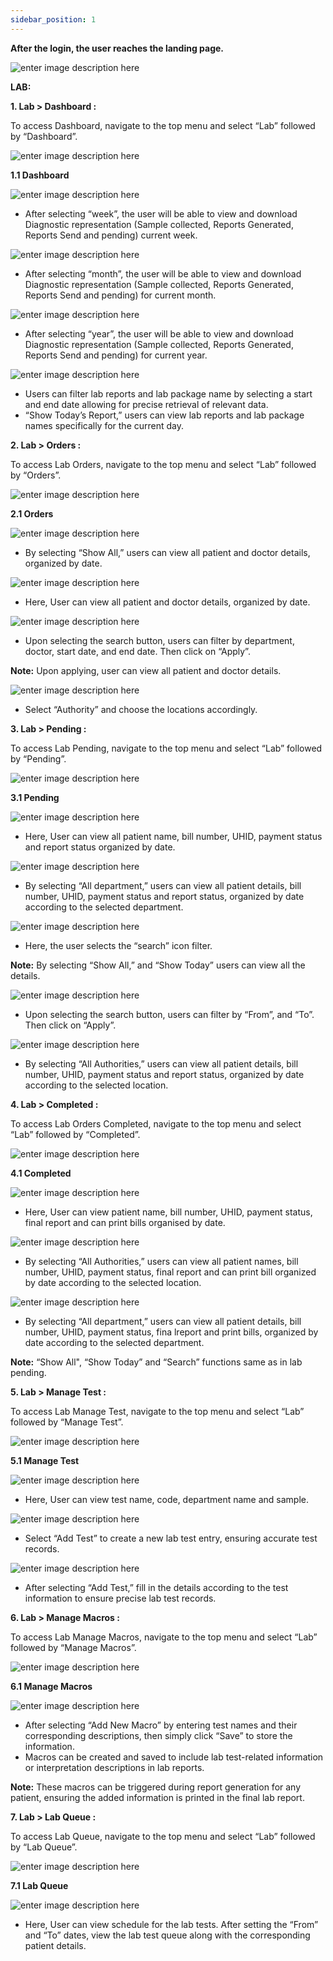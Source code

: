 ```yaml
---
sidebar_position: 1
---
```




**After the login, the user reaches the landing page.**

![enter image description
here](https://res.cloudinary.com/teleopdassets/image/upload/v1717063382/Capture_hdnf3y.png)

**LAB:**

**1\. Lab > Dashboard :**

To access Dashboard, navigate to the top menu and select “Lab” followed by
“Dashboard”.

![enter image description
here](https://res.cloudinary.com/teleopdassets/image/upload/v1717063989/image_y7p8nt.png)

**1.1 Dashboard**

![enter image description
here](https://res.cloudinary.com/teleopdassets/image/upload/v1717064168/image_1_zmiy7r.png)

- After selecting “week”, the user will be able to view and download Diagnostic representation (Sample collected, Reports Generated, Reports Send and pending) current week.

![enter image description
here](https://res.cloudinary.com/teleopdassets/image/upload/v1717064383/image_2_cnm9wu.png)

- After selecting “month”, the user will be able to view and download Diagnostic representation (Sample collected, Reports Generated, Reports Send and pending) for current month.

![enter image description
here](https://res.cloudinary.com/teleopdassets/image/upload/v1717064512/image_3_qiu740.png)

- After selecting “year”, the user will be able to view and download Diagnostic representation (Sample collected, Reports Generated, Reports Send and pending) for current year.

![enter image description
here](https://res.cloudinary.com/teleopdassets/image/upload/v1717065732/image_5_ei1wnu.png)

- Users can filter lab reports and lab package name by selecting a start and end date allowing for precise retrieval of relevant data.
- “Show Today’s Report,” users can view lab reports and lab package names specifically for the current day.

**2\. Lab > Orders :**

To access Lab Orders, navigate to the top menu and select “Lab” followed by
“Orders”.

![enter image description
here](https://res.cloudinary.com/teleopdassets/image/upload/v1717066055/image_6_zck9t2.png)

**2.1 Orders**

![enter image description
here](https://res.cloudinary.com/teleopdassets/image/upload/v1717066523/image_7_ap6mll.png)

- By selecting “Show All,” users can view all patient and doctor details, organized by date.

![enter image description
here](https://res.cloudinary.com/teleopdassets/image/upload/v1717068337/image_11_xvuunc.png)

- Here, User can view all patient and doctor details, organized by date.

![enter image description
here](https://res.cloudinary.com/teleopdassets/image/upload/v1717066978/image_8_ethc1s.png)

- Upon selecting the search button, users can filter by department, doctor, start date, and end date. Then click on “Apply”.

**Note:** Upon applying, user can view all patient and doctor details.

![enter image description
here](https://res.cloudinary.com/teleopdassets/image/upload/v1717067450/image_9_bqbhen.png)

- Select “Authority” and choose the locations accordingly.

**3\. Lab > Pending :**

To access Lab Pending, navigate to the top menu and select “Lab” followed by
“Pending”.

![enter image description
here](https://res.cloudinary.com/teleopdassets/image/upload/v1717067921/image_10_aj3z9r.png)

**3.1 Pending**

![enter image description
here](https://res.cloudinary.com/teleopdassets/image/upload/v1717134115/Screenshot_2024-05-31_111054_yo0wqi.png)

- Here, User can view all patient name, bill number, UHID, payment status and report status organized by date.

![enter image description
here](https://res.cloudinary.com/teleopdassets/image/upload/v1717134585/Screenshot_2024-05-31_111414_yosxh1.png)

- By selecting “All department,” users can view all patient details, bill number, UHID, payment status and report status, organized by date according to the selected department.

![enter image description
here](https://res.cloudinary.com/teleopdassets/image/upload/v1717134767/Screenshot_2024-05-31_112230_cbjsam.png)

- Here, the user selects the “search” icon filter.

**Note:** By selecting “Show All,” and “Show Today” users can view all the
details.

![enter image description
here](https://res.cloudinary.com/teleopdassets/image/upload/v1717134857/Screenshot_2024-05-31_112352_ecak6z.png)

- Upon selecting the search button, users can filter by “From”, and “To”. Then click on “Apply”.

![enter image description
here](https://res.cloudinary.com/teleopdassets/image/upload/v1717135014/Screenshot_2024-05-31_111431_zzfazt.png)

- By selecting “All Authorities,” users can view all patient details, bill number, UHID, payment status and report status, organized by date according to the selected location.

**4\. Lab > Completed :**

To access Lab Orders Completed, navigate to the top menu and select “Lab”
followed by “Completed”.

![enter image description
here](https://res.cloudinary.com/teleopdassets/image/upload/v1717135535/Screenshot_2024-05-31_113518_wkvnie.png)

**4.1 Completed**

![enter image description
here](https://res.cloudinary.com/teleopdassets/image/upload/v1717135636/Screenshot_2024-05-31_113655_dllu1x.png)

- Here, User can view patient name, bill number, UHID, payment status, final report and can print bills organised by date.

![enter image description
here](https://res.cloudinary.com/teleopdassets/image/upload/v1717135772/Screenshot_2024-05-31_113911_dcgwo1.png)

- By selecting “All Authorities,” users can view all patient names, bill number, UHID, payment status, final report and can print bill organized by date according to the selected location.

![enter image description
here](https://res.cloudinary.com/teleopdassets/image/upload/v1717136052/Screenshot_2024-05-31_114352_jtbvka.png)

- By selecting “All department,” users can view all patient details, bill number, UHID, payment status, fina lreport and print bills, organized by date according to the selected department.

**Note:** “Show All", “Show Today” and “Search” functions same as in lab
pending.

**5\. Lab > Manage Test :**

To access Lab Manage Test, navigate to the top menu and select “Lab” followed
by “Manage Test”.

![enter image description
here](https://res.cloudinary.com/teleopdassets/image/upload/v1717136567/Screenshot_2024-05-31_115228_uwvtgu.png)

**5.1 Manage Test**

![enter image description
here](https://res.cloudinary.com/teleopdassets/image/upload/v1717136728/Screenshot_2024-05-31_115509_bjtovj.png)

- Here, User can view test name, code, department name and sample.

![enter image description
here](https://res.cloudinary.com/teleopdassets/image/upload/v1717136819/Screenshot_2024-05-31_115630_sngp06.png)

- Select “Add Test” to create a new lab test entry, ensuring accurate test records.

![enter image description
here](https://res.cloudinary.com/teleopdassets/image/upload/v1717137058/Screenshot_2024-05-31_120015_ybmlza.png)

- After selecting “Add Test,” fill in the details according to the test information to ensure precise lab test records.

**6\. Lab > Manage Macros :**

To access Lab Manage Macros, navigate to the top menu and select “Lab”
followed by “Manage Macros”.

![enter image description
here](https://res.cloudinary.com/teleopdassets/image/upload/v1717145085/Screenshot_2024-05-31_141421_tbmdvt.png)

**6.1 Manage Macros**

![enter image description
here](https://res.cloudinary.com/teleopdassets/image/upload/v1717145002/Screenshot_2024-05-31_141254_nikqrj.png)

- After selecting “Add New Macro” by entering test names and their corresponding descriptions, then simply click “Save” to store the information.
- Macros can be created and saved to include lab test-related information or interpretation descriptions in lab reports.

**Note:** These macros can be triggered during report generation for any
patient, ensuring the added information is printed in the final lab report.

**7\. Lab > Lab Queue :**

To access Lab Queue, navigate to the top menu and select “Lab” followed by
“Lab Queue”.

![enter image description
here](https://res.cloudinary.com/teleopdassets/image/upload/v1717138660/Screenshot_2024-05-31_122654_s58nre.png)

**7.1 Lab Queue**

![enter image description
here](https://res.cloudinary.com/teleopdassets/image/upload/v1717138827/Screenshot_2024-05-31_123009_w1cwmw.png)

- Here, User can view schedule for the lab tests. After setting the “From” and “To” dates, view the lab test queue along with the corresponding patient details.
